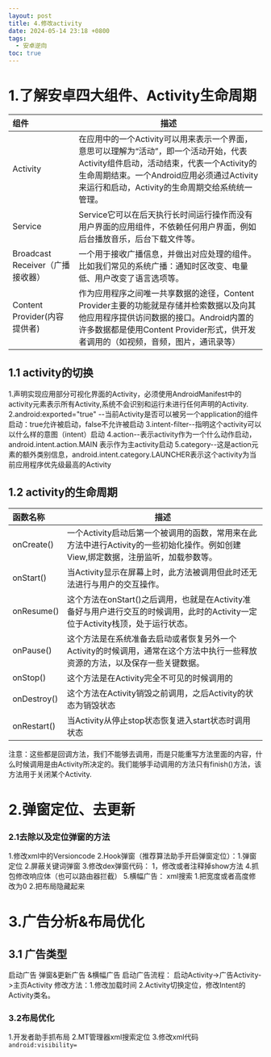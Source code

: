 ```yaml
---
layout: post
title: 4.修改activity
date: 2024-05-14 23:18 +0800
tags:
  - 安卓逆向
toc: true
---
```

# 1.了解安卓四大组件、Activity生命周期

| 组件                        | 描述                                                                                                                                         |
| :------------------------ | ------------------------------------------------------------------------------------------------------------------------------------------ |
| Activity                  | 在应用中的一个Activity可以用来表示一个界面，意思可以理解为“活动”，即一个活动开始，代表Activity组件启动，活动结束，代表一个Activity的生命周期结束。一个Android应用必须通过Activity来运行和启动，Activity的生命周期交给系统统一管理。 |
| Service                   | Service它可以在后天执行长时间运行操作而没有用户界面的应用组件，不依赖任何用户界面，例如后台播放音乐，后台下载文件等。                                                                             |
| Broadcast Receiver（广播接收器） | 一个用于接收广播信息，并做出对应处理的组件。比如我们常见的系统广播：通知时区改变、电量低、用户改变了语言选项等。                                                                                   |
| Content Provider(内容提供者)   | 作为应用程序之间唯一共享数据的途径，Content Provider主要的功能就是存储并检索数据以及向其他应用程序提供访问数据的接口。Android内置的许多数据都是使用Content Provider形式，供开发者调用的（如视频，音频，图片，通讯录等）            |
## 1.1 activity的切换

1.声明实现应用部分可视化界面的Activity，必须使用AndroidManifest中的activity元素表示所有Activity,系统不会识别和运行未进行任何声明的Activity.
2.android:exported="true" --当前Activity是否可以被另一个application的组件启动：true允许被启动，false不允许被启动
3.intent-filter--指明这个activity可以以什么样的意图（intent）启动
4.action--表示activity作为一个什么动作启动，android.intent.action.MAIN 表示作为主activity启动
5.category--这是action元素的额外类别信息，android.intent.category.LAUNCHER表示这个activity为当前应用程序优先级最高的Activity

## 1.2 activity的生命周期
| 函数名称        | 描述                                                                               |
| :---------- | -------------------------------------------------------------------------------- |
| onCreate()  | 一个Activity启动后第一个被调用的函数，常用来在此方法中进行Activity的一些初始化操作。例如创建View,绑定数据，注册监听，加载参数等。      |
| onStart()   | 当Activity显示在屏幕上时，此方法被调用但此时还无法进行与用户的交互操作。                                         |
| onResume()  | 这个方法在onStart()之后调用，也就是在Activity准备好与用户进行交互的时候调用，此时的Activity一定位于Activity栈顶，处于运行状态。 |
| onPause()   | 这个方法是在系统准备去启动或者恢复另外一个Activity的时候调用，通常在这个方法中执行一些释放资源的方法，以及保存一些关键数据。               |
| onStop()    | 这个方法是在Activity完全不可见的时候调用的                                                        |
| onDestroy() | 这个方法在Activity销毁之前调用，之后Activity的状态为销毁状态                                           |
| onRestart() | 当Activity从停止stop状态恢复进入start状态时调用状态                                               |
注意：这些都是回调方法，我们不能够去调用，而是只能重写方法里面的内容，什么时候调用是由Activity所决定的。我们能够手动调用的方法只有finish()方法，该方法用于关闭某个Activity.
# 2.弹窗定位、去更新
### 2.1去除以及定位弹窗的方法
1.修改xml中的Versioncode
2.Hook弹窗（推荐算法助手开启弹窗定位）：1.弹窗定位 2.屏蔽关键词弹窗
3.修改dex弹窗代码： 1，修改或者注释掉show方法
4.抓包修改响应体（也可以路由器拦截）
5.横幅广告： xml搜索 1.把宽度或者高度修改为0 2.把布局隐藏起来
# 3.广告分析&布局优化
## 3.1 广告类型
启动广告 弹窗&更新广告 &横幅广告
启动广告流程： 启动Activity->广告Activity->主页Activity
修改方法：1.修改加载时间 2.Activity切换定位，修改Intent的Activity类名。
### 3.2布局优化
1.开发者助手抓布局
2.MT管理器xml搜索定位
3.修改xml代码
`android:visibility= `
